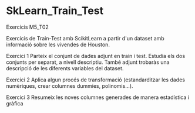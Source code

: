 # SkLearn_Train_Test
Exercicis M5_T02

Exercicis de Train-Test amb ScikitLearn a partir d'un dataset amb informació sobre les vivendes de Houston.

Exercici 1
Parteix el conjunt de dades adjunt en train i test. Estudia els dos conjunts per separat, a nivell descriptiu.
També adjunt trobaràs una descripció de les diferents variables del dataset.

Exercici 2
Aplica algun procés de transformació (estandarditzar les dades numèriques, crear columnes dummies, polinomis...).

Exercici 3
Resumeix les noves columnes generades de manera estadística i gràfica

